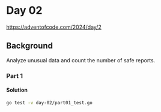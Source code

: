 # Day 02

https://adventofcode.com/2024/day/2

## Background

Analyze unusual data and count the number of safe reports.

### Part 1

#### Solution

```sh
go test -v day-02/part01_test.go
```
